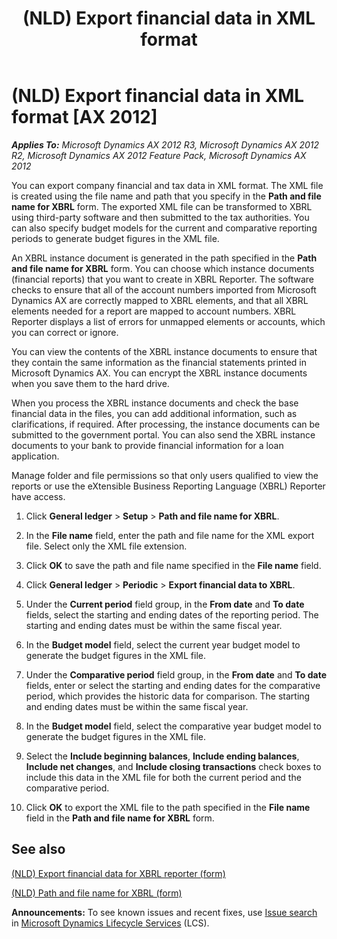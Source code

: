 ﻿---
title: (NLD) Export financial data in XML format
TOCTitle: (NLD) Export financial data in XML format
ms:assetid: d897dca4-a9b4-46a5-8eb6-944c094a8037
ms:mtpsurl: https://technet.microsoft.com/en-us/library/Hh227396(v=AX.60)
ms:contentKeyID: 36059644
ms.date: 04/18/2014
mtps_version: v=AX.60
f1_keywords:
- Netherlands
- XML
- export
---

# (NLD) Export financial data in XML format [AX 2012]


_**Applies To:** Microsoft Dynamics AX 2012 R3, Microsoft Dynamics AX 2012 R2, Microsoft Dynamics AX 2012 Feature Pack, Microsoft Dynamics AX 2012_

You can export company financial and tax data in XML format. The XML file is created using the file name and path that you specify in the **Path and file name for XBRL** form. The exported XML file can be transformed to XBRL using third-party software and then submitted to the tax authorities. You can also specify budget models for the current and comparative reporting periods to generate budget figures in the XML file.

An XBRL instance document is generated in the path specified in the **Path and file name for XBRL** form. You can choose which instance documents (financial reports) that you want to create in XBRL Reporter. The software checks to ensure that all of the account numbers imported from Microsoft Dynamics AX are correctly mapped to XBRL elements, and that all XBRL elements needed for a report are mapped to account numbers. XBRL Reporter displays a list of errors for unmapped elements or accounts, which you can correct or ignore.

You can view the contents of the XBRL instance documents to ensure that they contain the same information as the financial statements printed in Microsoft Dynamics AX. You can encrypt the XBRL instance documents when you save them to the hard drive.

When you process the XBRL instance documents and check the base financial data in the files, you can add additional information, such as clarifications, if required. After processing, the instance documents can be submitted to the government portal. You can also send the XBRL instance documents to your bank to provide financial information for a loan application.

Manage folder and file permissions so that only users qualified to view the reports or use the eXtensible Business Reporting Language (XBRL) Reporter have access.

1.  Click **General ledger** \> **Setup** \> **Path and file name for XBRL**.

2.  In the **File name** field, enter the path and file name for the XML export file. Select only the XML file extension.

3.  Click **OK** to save the path and file name specified in the **File name** field.

4.  Click **General ledger** \> **Periodic** \> **Export financial data to XBRL**.

5.  Under the **Current period** field group, in the **From date** and **To date** fields, select the starting and ending dates of the reporting period. The starting and ending dates must be within the same fiscal year.

6.  In the **Budget model** field, select the current year budget model to generate the budget figures in the XML file.

7.  Under the **Comparative period** field group, in the **From date** and **To date** fields, enter or select the starting and ending dates for the comparative period, which provides the historic data for comparison. The starting and ending dates must be within the same fiscal year.

8.  In the **Budget model** field, select the comparative year budget model to generate the budget figures in the XML file.

9.  Select the **Include beginning balances**, **Include ending balances**, **Include net changes**, and **Include closing transactions** check boxes to include this data in the XML file for both the current period and the comparative period.

10. Click **OK** to export the XML file to the path specified in the **File name** field in the **Path and file name for XBRL** form.

## See also

[(NLD) Export financial data for XBRL reporter (form)](https://technet.microsoft.com/en-us/library/hh242795\(v=ax.60\))

[(NLD) Path and file name for XBRL (form)](https://technet.microsoft.com/en-us/library/hh227568\(v=ax.60\))

  
**Announcements:** To see known issues and recent fixes, use [Issue search](http://go.microsoft.com/fwlink/?linkid=389258) in [Microsoft Dynamics Lifecycle Services](http://go.microsoft.com/fwlink/?linkid=306505) (LCS).

